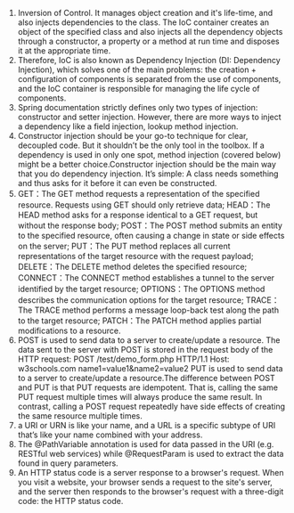 1. Inversion of Control. It manages object creation and it's life-time, and also injects dependencies to the class. The IoC container creates an object of the specified class and also injects all the dependency objects through a constructor, a property or a method at run time and disposes it at the appropriate time.
2. Therefore, IoC is also known as Dependency Injection (DI: Dependency Injection), which solves one of the main problems: the creation + configuration of components is separated from the use of components, and the IoC container is responsible for managing the life cycle of components.
3. Spring documentation strictly defines only two types of injection: constructor and setter injection. However, there are more ways to inject a dependency like a field injection, lookup method injection.
4. Constructor injection should be your go-to technique for clear, decoupled code. But it shouldn’t be the only tool in the toolbox. If a dependency is used in only one spot, method injection (covered below) might be a better choice.Constructor injection should be the main way that you do dependency injection. It’s simple: A class needs something and thus asks for it before it can even be constructed.
5. GET：The GET method requests a representation of the specified resource. Requests using GET should only retrieve data; HEAD：The HEAD method asks for a response identical to a GET request, but without the response body; POST：The POST method submits an entity to the specified resource, often causing a change in state or side effects on the server; PUT：The PUT method replaces all current representations of the target resource with the request payload; DELETE：The DELETE method deletes the specified resource; CONNECT：The CONNECT method establishes a tunnel to the server identified by the target resource; OPTIONS：The OPTIONS method describes the communication options for the target resource; TRACE：The TRACE method performs a message loop-back test along the path to the target resource; PATCH：The PATCH method applies partial modifications to a resource.
6. POST is used to send data to a server to create/update a resource. The data sent to the server with POST is stored in the request body of the HTTP request: POST /test/demo_form.php HTTP/1.1
Host: w3schools.com
name1=value1&name2=value2
PUT is used to send data to a server to create/update a resource.The difference between POST and PUT is that PUT requests are idempotent. That is, calling the same PUT request multiple times will always produce the same result. In contrast, calling a POST request repeatedly have side effects of creating the same resource multiple times.
7. a URI or URN is like your name, and a URL is a specific subtype of URI that’s like your name combined with your address.
8. The @PathVariable annotation is used for data passed in the URI (e.g. RESTful web services) while @RequestParam is used to extract the data found in query parameters.
9. An HTTP status code is a server response to a browser's request. When you visit a website, your browser sends a request to the site's server, and the server then responds to the browser's request with a three-digit code: the HTTP status code.
